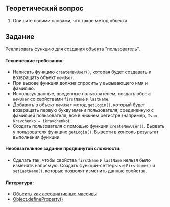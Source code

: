 ## Теоретический вопрос

1. Опишите своими словами, что такое метод обьекта

## Задание

Реализовать функцию для создания объекта "пользователь".

#### Технические требования:
- Написать функцию `createNewUser()`, которая будет создавать и возвращать объект `newUser`.
- При вызове функция должна спросить у вызывающего имя и фамилию.
- Используя данные, введенные пользователем, создать объект `newUser` со свойствами `firstName` и `lastName`.
- Добавить в объект `newUser` метод `getLogin()`, который будет возвращать первую букву имени пользователя, соединенную с фамилией пользователя, все в нижнем регистре (например, `Ivan Kravchenko → ikravchenko`).
- Создать пользователя с помощью функции `createNewUser()`. Вызвать у пользователя функцию `getLogin()`. Вывести в консоль результат выполнения функции.

#### Необязательное задание продвинутой сложности:
- Сделать так, чтобы свойства `firstName` и `lastName` нельзя было изменять напрямую. Создать функции-сеттеры `setFirstName()` и `setLastName()`, которые позволят изменить данные свойства.

#### Литература:
- [Объекты как ассоциативные массивы](https://learn.javascript.ru/object)
- [Object.defineProperty()](https://developer.mozilla.org/ru/docs/Web/JavaScript/Reference/Global_Objects/Object/defineProperty)